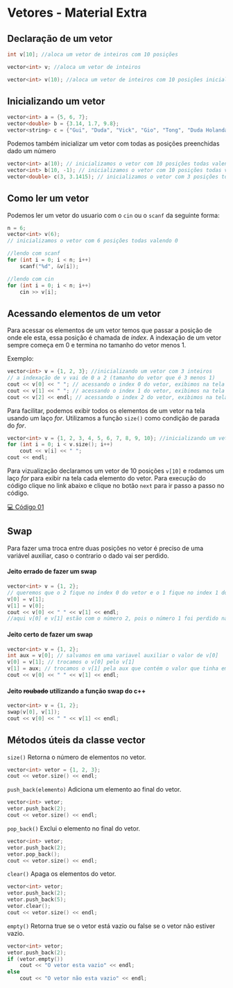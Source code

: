 # Vetores - Material Extra

## Declaração de um vetor

```cpp
int v[10]; //aloca um vetor de inteiros com 10 posições
```

```cpp
vector<int> v; //aloca um vetor de inteiros
```

```cpp
vector<int> v(10); //aloca um vetor de inteiros com 10 posições inicializadas em 0
```

## Inicializando um vetor

```cpp
vector<int> a = {5, 6, 7};
vector<double> b = {3.14, 1.7, 9.8};
vector<string> c = {"Gui", "Duda", "Vick", "Gio", "Tong", "Duda Holanda", "Ligoski", "Victor"};
```

Podemos também inicializar um vetor com todas as posições preenchidas dado um número

```cpp
vector<int> a(10); // inicializamos o vetor com 10 posições todas valendo 0
vector<int> b(10, -1); // inicializamos o vetor com 10 posições todas valendo -1
vector<double> c(3, 3.1415); // inicializamos o vetor com 3 posições todas valendo 3.1415
```

## Como ler um vetor

Podemos ler um vetor do usuario com o ```cin``` ou o ```scanf``` da seguinte forma:

```cpp
n = 6;
vector<int> v(6); 
// inicializamos o vetor com 6 posições todas valendo 0

//lendo com scanf
for (int i = 0; i < n; i++)
    scanf("%d", &v[i]);

//lendo com cin
for (int i = 0; i < n; i++)
    cin >> v[i];
```

## Acessando elementos de um vetor

Para acessar os elementos de um vetor temos que passar a posição de onde ele esta, essa posição é chamada de *index*. A indexação de um vetor sempre começa em 0 e termina no tamanho do vetor menos 1.

Exemplo:

```cpp
vector<int> v = {1, 2, 3}; //inicializando um vetor com 3 inteiros
// a indexação de v vai de 0 a 2 (tamanho do vetor que é 3 menos 1)
cout << v[0] << " "; // acessando o index 0 do vetor, exibimos na tela o número 1
cout << v[1] << " "; // acessando o index 1 do vetor, exibimos na tela o número 2
cout << v[2] << endl; // acessando o index 2 do vetor, exibimos na tela o número 3
```

Para facilitar, podemos exibir todos os elementos de um vetor na tela usando um laço *for*. Utilizamos a função ```size()``` como condição de parada do *for*.


```cpp
vector<int> v = {1, 2, 3, 4, 5, 6, 7, 8, 9, 10}; //inicializando um vetor com 10 inteiros
for (int i = 0; i < v.size(); i++)
    cout << v[i] << " ";
cout << endl;

``` 
Para vizualização declaramos um vetor de 10 posições ```v[10]``` e rodamos um laço *for* para exibir na tela cada elemento do vetor. Para execução do código clique no link abaixo e clique no botão ```next``` para ir passo a passo no código.

[💻 Código 01](http://www.pythontutor.com/visualize.html#code=%23include%20%3Cbits/stdc%2B%2B.h%3E%0A%0Ausing%20namespace%20std%3B%0A%0Aint%20main%28%29%0A%7B%0A%20%20int%20v%5B10%5D%20%3D%20%7B1,%202,%203,%204,%205,%206,%207,%208,%209,%2010%7D%3B%20//inicializando%20um%20vetor%20com%2010%20inteiros%0A%20%20for%20%28int%20i%20%3D%200%3B%20i%20%3C%2010%3B%20i%2B%2B%29%0A%20%20%20%20%20%20cout%20%3C%3C%20v%5Bi%5D%20%3C%3C%20%22%20%22%3B%0A%20%20cout%20%3C%3C%20endl%3B%0A%20%20return%200%3B%0A%7D&cumulative=false&curInstr=0&heapPrimitives=nevernest&mode=display&origin=opt-frontend.js&py=cpp_g%2B%2B9.3.0&rawInputLstJSON=%5B%5D&textReferences=false)

## Swap

Para fazer uma troca entre duas posições no vetor é preciso de uma variável auxiliar, caso o contrario o dado vai ser perdido.

#### Jeito errado de fazer um swap
```cpp
vector<int> v = {1, 2};
// queremos que o 2 fique no index 0 do vetor e o 1 fique no index 1 do vetor
v[0] = v[1];
v[1] = v[0];
cout << v[0] << " " << v[1] << endl;
//aqui v[0] e v[1] estão com o número 2, pois o número 1 foi perdido na primeira troca
```

#### Jeito certo de fazer um swap
```cpp
vector<int> v = {1, 2};
int aux = v[0]; // salvamos em uma variavel auxiliar o valor de v[0]
v[0] = v[1]; // trocamos o v[0] pelo v[1]
v[1] = aux; // trocamos o v[1] pela aux que contém o valor que tinha em v[0]
cout << v[0] << " " << v[1] << endl;
```

#### Jeito ~~roubado~~ utilizando a função swap do c++
```cpp
vector<int> v = {1, 2};
swap(v[0], v[1]);
cout << v[0] << " " << v[1] << endl;
```

## Métodos úteis da classe vector

```size()``` Retorna o número de elementos no vetor.

```cpp
vector<int> vetor = {1, 2, 3};
cout << vetor.size() << endl;
```

```push_back(elemento)``` Adiciona um elemento ao final do vetor.

```cpp
vector<int> vetor;
vetor.push_back(2);
cout << vetor.size() << endl;
```

```pop_back()``` Exclui o elemento no final do vetor.

```cpp
vector<int> vetor;
vetor.push_back(2);
vetor.pop_back();
cout << vetor.size() << endl;
```

```clear()``` Apaga os elementos do vetor.

```cpp
vector<int> vetor;
vetor.push_back(2);
vetor.push_back(5);
vetor.clear();
cout << vetor.size() << endl;
```

```empty()``` Retorna true se o vetor está vazio ou false se o vetor não estiver vazio.

```cpp
vector<int> vetor;
vetor.push_back(2);
if (vetor.empty())
    cout << "O vetor esta vazio" << endl;
else
    cout << "O vetor não esta vazio" << endl;
```

